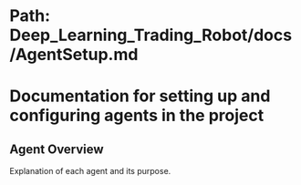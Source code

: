 # Path: Deep_Learning_Trading_Robot/docs/AgentSetup.md
# Documentation for setting up and configuring agents in the project

## Agent Overview
Explanation of each agent and its purpose.
